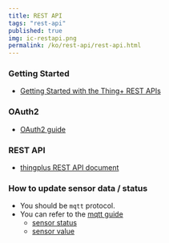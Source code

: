 ```yaml
---
title: REST API
tags: "rest-api"
published: true
img: ic-restapi.png
permalink: /ko/rest-api/rest-api.html
---
```


### Getting Started

- [Getting Started with the Thing+ REST APIs](https://github.com/daliworks/thingplus-guide/blob/master/doc/GettingStarted_authToken.md)

### OAuth2

- [OAuth2 guide](https://github.com/daliworks/thingplus-guide/blob/master/doc/OAuth2.md)

### REST API

- [thingplus REST API document](https://thingplus.api-docs.io/2.0/getting-started)

### How to update sensor data / status

- You should be `mqtt` protocol.
- You can refer to the [mqtt guide](https://github.com/daliworks/thingplus-embedded/blob/master/docs/Thingplus_Embedded_Guide.md)
  - [sensor status](https://github.com/daliworks/thingplus-embedded/blob/master/docs/Thingplus_Embedded_Guide.md#224-%EC%84%BC%EC%84%9C-%EC%83%81%ED%83%9C-%EC%A0%84%EC%86%A1)
  - [sensor value](https://github.com/daliworks/thingplus-embedded/blob/master/docs/Thingplus_Embedded_Guide.md#226-%EC%84%BC%EC%84%9C%EA%B0%92-%EC%A0%84%EC%86%A1)

<br/>
<br/>
<br/>
<br/>
<br/>
<br/>
<br/>
<br/>
<br/>
<br/>
<br/>
<br/>
<br/>
<br/>
<br/>
<br/>


<div class='scrolltop'>
    <div class='scroll icon'><i class="fa fa-arrow-circle-up"></i></div>
</div>